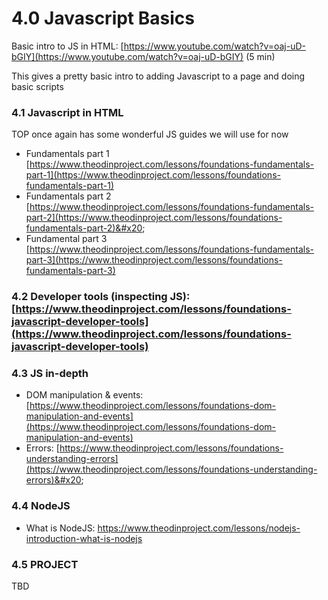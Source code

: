 # 4.0 Javascript Basics

Basic intro to JS in HTML: [https://www.youtube.com/watch?v=oaj-uD-bGIY](https://www.youtube.com/watch?v=oaj-uD-bGIY) (5 min)

This gives a pretty basic intro to adding Javascript to a page and doing basic scripts

### 4.1 Javascript in HTML

TOP once again has some wonderful JS guides we will use for now

* Fundamentals part 1 [https://www.theodinproject.com/lessons/foundations-fundamentals-part-1](https://www.theodinproject.com/lessons/foundations-fundamentals-part-1)
* Fundamentals part 2 [https://www.theodinproject.com/lessons/foundations-fundamentals-part-2](https://www.theodinproject.com/lessons/foundations-fundamentals-part-2)&#x20;
* Fundamental part 3 [https://www.theodinproject.com/lessons/foundations-fundamentals-part-3](https://www.theodinproject.com/lessons/foundations-fundamentals-part-3)

### 4.2 Developer tools (inspecting JS): [https://www.theodinproject.com/lessons/foundations-javascript-developer-tools](https://www.theodinproject.com/lessons/foundations-javascript-developer-tools)

### 4.3 JS in-depth

* DOM manipulation & events: [https://www.theodinproject.com/lessons/foundations-dom-manipulation-and-events](https://www.theodinproject.com/lessons/foundations-dom-manipulation-and-events)
* Errors: [https://www.theodinproject.com/lessons/foundations-understanding-errors](https://www.theodinproject.com/lessons/foundations-understanding-errors)&#x20;

### 4.4 NodeJS

* What is NodeJS: https://www.theodinproject.com/lessons/nodejs-introduction-what-is-nodejs

### 4.5 PROJECT

TBD
